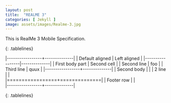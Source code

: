 ```yaml
---
layout: post
title:  "REALME 3"
categories: [ Jekyll ]
image: assets/images/Realme-3.jpg
---
```


This is RealMe 3 Mobile Specification. 


<style>
.tablelines table, .tablelines td, .tablelines th {
        border: 1px solid black; width: 100%; 
        }
</style>

{: .tablelines}

|-----------------+--------------|
| Default aligned | Left aligned | 
|-----------------|--------------|
| First body part |  Second cell | 
| Second line     |  foo         |
| Third line      |  quux        |
|-----------------+--------------|
| Second body     |              |
| 2 line          |              |         
|=================+==============|
| Footer row      |              |         
|-----------------+--------------|

 {: .tablelines}

